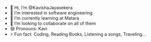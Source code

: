 - 👋 Hi, I’m @KavishaJayasekera
- 👀 I’m interested in software engineering
- 🌱 I’m currently learning at Matara
- 💞️ I’m looking to collaborate on all of them
- 😄 Pronouns: Kavi
- ⚡ Fun fact: Coding, Reading Books, Listening a songs, Traveling...

<!---
KavishaJayasekera/KavishaJayasekera is a ✨ special ✨ repository because its `README.md` (this file) appears on your GitHub profile.
You can click the Preview link to take a look at your changes.
--->
